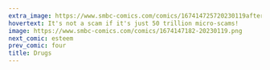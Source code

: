 ```yaml
---
extra_image: https://www.smbc-comics.com/comics/167414725720230119after.png
hovertext: It's not a scam if it's just 50 trillion micro-scams!
image: https://www.smbc-comics.com/comics/1674147182-20230119.png
next_comic: esteem
prev_comic: four
title: Drugs
---
```


